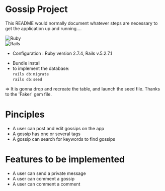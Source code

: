 # Gossip Project
This README would normally document whatever steps are necessary to get the
application up and running....

![Ruby](https://img.shields.io/badge/ruby-%23CC342D.svg?style=for-the-badge&logo=ruby&logoColor=white)  
![Rails](https://img.shields.io/badge/rails-%23CC0000.svg?style=for-the-badge&logo=ruby-on-rails&logoColor=white) 

* Configuration : Ruby version 2.7.4, Rails v.5.2.7.1

- Bundle install
- to implement the database:  
 `rails db:migrate`  
 `rails db:seed`  

=> It is gonna drop and recreate the table, and launch the seed file. Thanks to the 'Faker' gem file.

# Pinciples

* A user can post and edit gossips on the app
* A gossip has one or several tags
* A gossip can search for keywords to find gossips

# Features to be implemented

* A user can send a private message
* A user can comment a gossip
* A user can comment a comment
